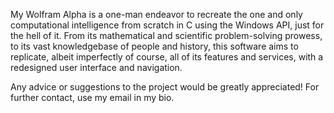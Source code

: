 
My Wolfram Alpha is a one-man endeavor to recreate the one and only computational intelligence from scratch
in C using the Windows API, just for the hell of it. From its mathematical and scientific problem-solving 
prowess, to its vast knowledgebase of people and history, this software aims to replicate, albeit imperfectly
of course, all of its features and services, with a redesigned user interface and navigation.

Any advice or suggestions to the project would be greatly appreciated! For further contact, use my email in
my bio.


